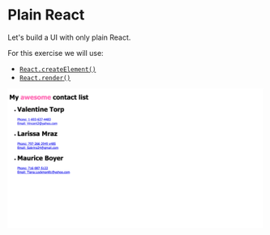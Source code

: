 # Plain React

Let's build a UI with only plain React.

For this exercise we will use: 

* [`React.createElement()`](https://reactjs.org/docs/react-api.html#createelement)
* [`React.render()`](https://reactjs.org/docs/react-dom.html#render)

![example](example.png)

